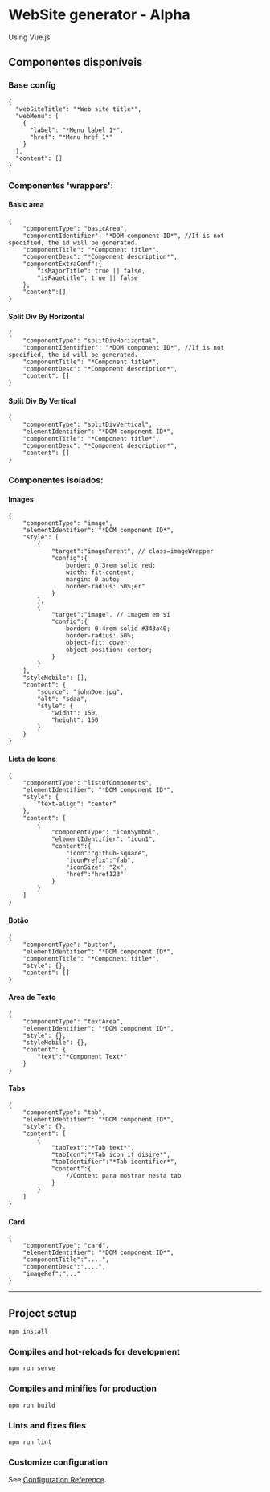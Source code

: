 # WebSite generator - Alpha

Using Vue.js

## Componentes disponíveis
### Base config
```
{
  "webSiteTitle": "*Web site title*",
  "webMenu": [
    {
      "label": "*Menu label 1*",
      "href": "*Menu href 1*"
    }
  ],
  "content": []
}
```
### Componentes 'wrappers':
#### Basic area
```
{
    "componentType": "basicArea",
    "componentIdentifier": "*DOM component ID*", //If is not specified, the id will be generated.
    "componentTitle": "*Component title*",
    "componentDesc": "*Component description*",
    "componentExtraConf":{
        "isMajorTitle": true || false,
        "isPagetitle": true || false
    },
    "content":[]
}
```
#### Split Div By Horizontal
```
{
    "componentType": "splitDivHorizontal",
    "componentIdentifier": "*DOM component ID*", //If is not specified, the id will be generated.
    "componentTitle": "*Component title*",
    "componentDesc": "*Component description*",
    "content": []
}
```
#### Split Div By Vertical
```
{
    "componentType": "splitDivVertical",
    "elementIdentifier": "*DOM component ID*",
    "componentTitle": "*Component title*",
    "componentDesc": "*Component description*",
    "content": []
}
```
### Componentes isolados:
#### Images
```
{
    "componentType": "image",
    "elementIdentifier": "*DOM component ID*",
    "style": [
        {
            "target":"imageParent", // class=imageWrapper
            "config":{ 
                border: 0.3rem solid red;
                width: fit-content;
                margin: 0 auto;
                border-radius: 50%;er"
            }
        },
        {
            "target":"image", // imagem em si
            "config":{ 
                border: 0.4rem solid #343a40;
                border-radius: 50%;
                object-fit: cover;
                object-position: center;
            }
        }
    ],
    "styleMobile": [],
    "content": {
        "source": "johnDoe.jpg",
        "alt": "sdaa",
        "style": {
            "widht": 150,
            "height": 150
        }
    }
}
```
#### Lista de Icons
```
{
    "componentType": "listOfComponents",
    "elementIdentifier": "*DOM component ID*",
    "style": {
        "text-align": "center"
    },
    "content": [
        {
            "componentType": "iconSymbol",
            "elementIdentifier": "icon1",
            "content":{
                "icon":"github-square",
                "iconPrefix":"fab",
                "iconSize": "2x",
                "href":"href123"
            }
        }
    ]
}
```
#### Botão
```
{
    "componentType": "button",
    "elementIdentifier": "*DOM component ID*",
    "componentTitle": "*Component title*",
    "style": {},
    "content": []
}
```
#### Area de Texto
```
{
    "componentType": "textArea",
    "elementIdentifier": "*DOM component ID*",
    "style": {},
    "styleMobile": {},
    "content": {
        "text":"*Component Text*"
    }
}
```
#### Tabs
```
{
    "componentType": "tab",
    "elementIdentifier": "*DOM component ID*",
    "style": {},
    "content": [
        {
            "tabText":"*Tab text*",
            "tabIcon":"*Tab icon if disire*",
            "tabIdentifier":"*Tab identifier*",
            "content":{
                //Content para mostrar nesta tab 
            }
        }
    ]
}
```
#### Card
```
{
    "componentType": "card",
    "elementIdentifier": "*DOM component ID*",
    "componentTitle":"....",
    "componentDesc":"....",
    "imageRef":"..."
}
```


---------------------------------

## Project setup
```
npm install
```

### Compiles and hot-reloads for development
```
npm run serve
```

### Compiles and minifies for production
```
npm run build
```

### Lints and fixes files
```
npm run lint
```

### Customize configuration
See [Configuration Reference](https://cli.vuejs.org/config/).
